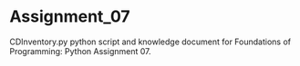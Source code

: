 # Assignment_07
CDInventory.py python script and knowledge document for Foundations of Programming: Python Assignment 07.
